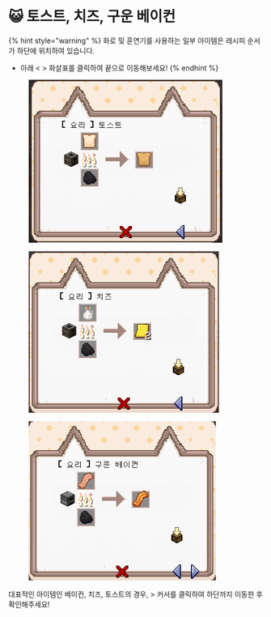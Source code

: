 # 😺 토스트, 치즈, 구운 베이컨

{% hint style="warning" %}
화로 및 훈연기를 사용하는 일부 아이템은 레시피 순서가 하단에 위치하여 있습니다.

* 아래 < > 화살표를 클릭하여 끝으로 이동해보세요!&#x20;
{% endhint %}

<figure><img src="../../.gitbook/assets/image (94).png" alt=""><figcaption></figcaption></figure>

<figure><img src="../../.gitbook/assets/image (99).png" alt=""><figcaption></figcaption></figure>

<figure><img src="../../.gitbook/assets/image (75).png" alt=""><figcaption></figcaption></figure>



대표적인 아이템인 베이컨, 치즈, 토스트의 경우, > 커서를 클릭하여 하단까지 이동한 후 확인해주세요!
